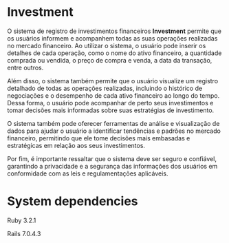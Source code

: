 # Investment

O sistema de registro de investimentos financeiros **Investment** permite que os usuários informem e acompanhem todas as suas operações realizadas no mercado financeiro. Ao utilizar o sistema, o usuário pode inserir os detalhes de cada operação, como o nome do ativo financeiro, a quantidade comprada ou vendida, o preço de compra e venda, a data da transação, entre outros.

Além disso, o sistema também permite que o usuário visualize um registro detalhado de todas as operações realizadas, incluindo o histórico de negociações e o desempenho de cada ativo financeiro ao longo do tempo. Dessa forma, o usuário pode acompanhar de perto seus investimentos e tomar decisões mais informadas sobre suas estratégias de investimento.

O sistema também pode oferecer ferramentas de análise e visualização de dados para ajudar o usuário a identificar tendências e padrões no mercado financeiro, permitindo que ele tome decisões mais embasadas e estratégicas em relação aos seus investimentos.

Por fim, é importante ressaltar que o sistema deve ser seguro e confiável, garantindo a privacidade e a segurança das informações dos usuários em conformidade com as leis e regulamentações aplicáveis.

# System dependencies

Ruby  3.2.1

Rails 7.0.4.3
